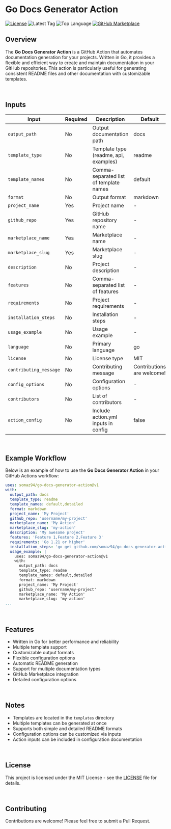 # Go Docs Generator Action

[![License](https://img.shields.io/github/license/somaz94/go-docs-generator-action)](https://github.com/somaz94/go-docs-generator-action)
![Latest Tag](https://img.shields.io/github/v/tag/somaz94/go-docs-generator-action)
![Top Language](https://img.shields.io/github/languages/top/somaz94/go-docs-generator-action?color=green&logo=go&logoColor=b)
[![GitHub Marketplace](https://img.shields.io/badge/Marketplace-Go%20Docs%20Generator%20Action-blue?logo=github)](https://github.com/marketplace/actions/go-docs-generator)

## Overview

The **Go Docs Generator Action** is a GitHub Action that automates documentation generation for your projects. Written in Go, it provides a flexible and efficient way to create and maintain documentation in your GitHub repositories. This action is particularly useful for generating consistent README files and other documentation with customizable templates.

<br/>

## Inputs

| Input | Required | Description | Default |
|-------|----------|-------------|---------|
| `output_path` | No | Output documentation path | docs |
| `template_type` | No | Template type (readme, api, examples) | readme |
| `template_names` | No | Comma-separated list of template names | default |
| `format` | No | Output format | markdown |
| `project_name` | Yes | Project name | - |
| `github_repo` | Yes | GitHub repository name | - |
| `marketplace_name` | Yes | Marketplace name | - |
| `marketplace_slug` | Yes | Marketplace slug | - |
| `description` | No | Project description | - |
| `features` | No | Comma-separated list of features | - |
| `requirements` | No | Project requirements | - |
| `installation_steps` | No | Installation steps | - |
| `usage_example` | No | Usage example | - |
| `language` | No | Primary language | go |
| `license` | No | License type | MIT |
| `contributing_message` | No | Contributing message | Contributions are welcome! |
| `config_options` | No | Configuration options | - |
| `contributors` | No | List of contributors | - |
| `action_config` | No | Include action.yml inputs in config | false |

<br/>

## Example Workflow

Below is an example of how to use the **Go Docs Generator Action** in your GitHub Actions workflow:

```yaml
uses: somaz94/go-docs-generator-action@v1
with:
  output_path: docs
  template_type: readme
  template_names: default,detailed
  format: markdown
  project_name: 'My Project'
  github_repo: 'username/my-project'
  marketplace_name: 'My Action'
  marketplace_slug: 'my-action'
  description: 'My awesome project'
  features: 'Feature 1,Feature 2,Feature 3'
  requirements: 'Go 1.21 or higher'
  installation_steps: 'go get github.com/somaz94/go-docs-generator-action'
  usage_example: |
    uses: somaz94/go-docs-generator-action@v1
    with:
      output_path: docs
      template_type: readme
      template_names: default,detailed
      format: markdown
      project_name: 'My Project'
      github_repo: 'username/my-project'
      marketplace_name: 'My Action'
      marketplace_slug: 'my-action'
...
```

<br/>

## Features

- Written in Go for better performance and reliability
- Multiple template support
- Customizable output formats
- Flexible configuration options
- Automatic README generation
- Support for multiple documentation types
- GitHub Marketplace integration
- Detailed configuration options

<br/>

## Notes

- Templates are located in the `templates` directory
- Multiple templates can be generated at once
- Supports both simple and detailed README formats
- Configuration options can be customized via inputs
- Action inputs can be included in configuration documentation

<br/>

## License

This project is licensed under the MIT License - see the [LICENSE](LICENSE) file for details.

<br/>

## Contributing

Contributions are welcome! Please feel free to submit a Pull Request.